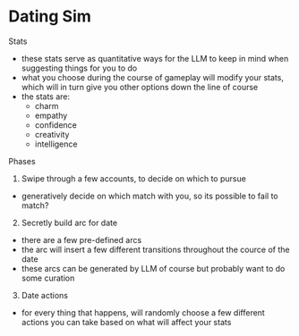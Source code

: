 # Dating Sim

Stats
- these stats serve as quantitative ways for the LLM to keep in mind when suggesting things for you to do
- what you choose during the course of gameplay will modify your stats, which will in turn give you other options down the line of course
- the stats are:
  - charm
  - empathy
  - confidence
  - creativity
  - intelligence

Phases
1. Swipe through a few accounts, to decide on which to pursue 
  - generatively decide on which match with you, so its possible to fail to match?
2. Secretly build arc for date
  - there are a few pre-defined arcs
  - the arc will insert a few different transitions throughout the cource of the date
  - these arcs can be generated by LLM of course but probably want to do some curation
3. Date actions
  - for every thing that happens, will randomly choose a few different actions you can take based on what will affect your stats

